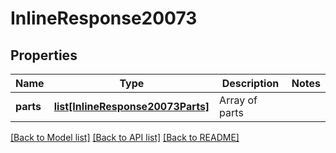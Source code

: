 # InlineResponse20073

## Properties
Name | Type | Description | Notes
------------ | ------------- | ------------- | -------------
**parts** | [**list[InlineResponse20073Parts]**](InlineResponse20073Parts.md) | Array of parts | 

[[Back to Model list]](../README.md#documentation-for-models) [[Back to API list]](../README.md#documentation-for-api-endpoints) [[Back to README]](../README.md)


